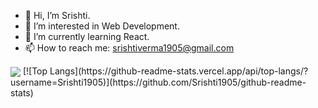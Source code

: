 - 👋 Hi, I’m Srishti.
- 👀 I’m interested in Web Development.
- 🌱 I’m currently learning React.
- 📫 How to reach me: srishtiverma1905@gmail.com

<img align="center" src="https://github-readme-stats.vercel.app/api/?username=Srishti1905&show_icons=true&theme=radical" />
[![Top Langs](https://github-readme-stats.vercel.app/api/top-langs/?username=Srishti1905)](https://github.com/Srishti1905/github-readme-stats)


<!---
Srishti1905/Srishti1905 is a ✨ special ✨ repository because its `README.md` (this file) appears on your GitHub profile.
You can click the Preview link to take a look at your changes.
--->
